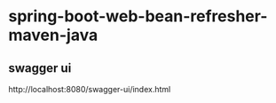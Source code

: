 # spring-boot-web-bean-refresher-maven-java
## swagger ui
http://localhost:8080/swagger-ui/index.html